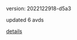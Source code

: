 version: 2022122918-d5a3

updated 6 avds

[details](https://github.com/0x74f917491bfa7ebfa379/ali_avd_db/blob/master/change_log/2022/12/29/18/d5a3.txt)